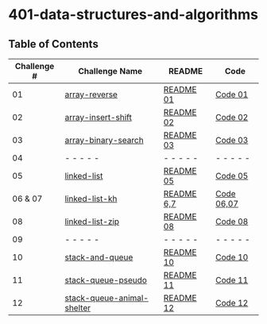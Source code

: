# 401-data-structures-and-algorithms

## Table of Contents

| Challenge # | Challenge Name    | README | Code |
| ---------------| ---- | ----   |------|
| 01  | [array-reverse](challenges/array-reverse)        | [README 01](challenges/array-reverse/src/README.md)| [Code 01](challenges/array-reverse/src/Main.java)|
| 02   | [array-insert-shift](challenges/array-insert-shifted)      | [README 02](challenges/array-insert-shifted/lib/src/main/java/arrayShifted/ReadMe.md)| [Code 02](challenges/array-insert-shifted/lib/src/main/java/arrayShifted/shiftedArray.java)|
| 03   |[array-binary-search](challenges/array-binary-search)      | [README 03](challenges/array-binary-search/app/src/main/java/binarySearch/README.md)| [Code 03](challenges/array-binary-search/app/src/main/java/binarySearch/App.java)|
| 04   | - - - - -       | - - - - -  | - - - - -  |
| 05   | [linked-list](challenges/linked-list-new)       | [README 05](challenges/linked-list-new/lib/src/main/java/LinkedListNew/README.md)    | [Code 05](challenges/linked-list-new/lib/src/main/java/LinkedListNew/Library.java)   |
|  06 & 07    | [linked-list-kh](challenges/linked-list)     | [README 6,7](challenges/linked-list/lib/src/main/java/LinkedList/README.md)| [Code 06,07](challenges/linked-list/lib/src/main/java/LinkedList/LinkedList.java)|
|  08    | [linked-list-zip](challenges/linked-list)     | [README 08](challenges/linked-list/lib/src/main/java/LinkedList/README.md)| [Code 08](challenges/linked-list/lib/src/main/java/LinkedList/LinkedList.java)|
|  09    | - - - - -     | - - - - - | - - - - - |
|  10    | [stack-and-queue](challenges/stack-and-queue)     | [README 10](challenges/stack-and-queue/lib/src/main/java/StackAndQueue/README.md)| [Code 10](challenges/stack-and-queue/lib/src/main/java/StackAndQueue/Library.java)|
|  11    | [stack-queue-pseudo](challenges/stack-and-queue)     | [README 11](challenges/stack-and-queue/lib/src/main/java/StackAndQueue/README.md)| [Code 11](challenges/stack-and-queue/lib/src/main/java/StackAndQueue/Library.java)|
|  12    | [stack-queue-animal-shelter](challenges/stack-and-queue/lib/src/main/java/StackAndQueue/AnimalShelter.java)     | [README 12](challenges/stack-and-queue/lib/src/main/java/StackAndQueue/README12.md)| [Code 12](challenges/stack-and-queue/lib/src/main/java/StackAndQueue/AnimalShelter.java)|

